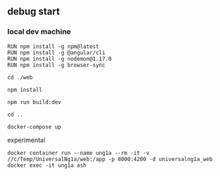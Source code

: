 ## debug start

### local dev machine

```
RUN npm install -g npm@latest
RUN npm install -g @angular/cli
RUN npm install -g nodemon@1.17.0
RUN npm install -g browser-sync
```

```
cd ./web

npm install

npm run build:dev

cd ..

docker-compose up
```


experimental

```
docker container run --name ung1a --rm -it -v //c/Temp/UniversalNg1a/web:/app -p 8000:4200 -d universalng1a_web
docker exec -it ung1a ash
```